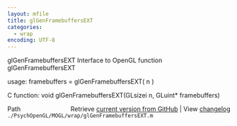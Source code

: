 ```yaml
---
layout: mfile
title: glGenFramebuffersEXT
categories:
  - wrap
encoding: UTF-8
---
```


glGenFramebuffersEXT  Interface to OpenGL function glGenFramebuffersEXT

usage:  framebuffers = glGenFramebuffersEXT\( n \)

C function:  void glGenFramebuffersEXT\(GLsizei n, GLuint\* framebuffers\)


<div class="code_header" style="text-align:right;">
  <span style="float:left;">Path&nbsp;&nbsp;</span> <span class="counter">Retrieve <a href=
  "https://raw.github.com/Psychtoolbox-3/Psychtoolbox-3/beta/./PsychOpenGL/MOGL/wrap/glGenFramebuffersEXT.m">current version from GitHub</a> | View <a href=
  "https://github.com/Psychtoolbox-3/Psychtoolbox-3/commits/beta/./PsychOpenGL/MOGL/wrap/glGenFramebuffersEXT.m">changelog</a></span>
</div>
<div class="code">
  <code>./PsychOpenGL/MOGL/wrap/glGenFramebuffersEXT.m</code>
</div>
